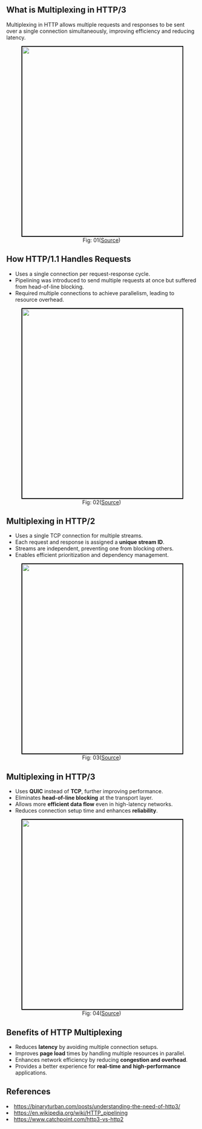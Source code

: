 
## What is Multiplexing in HTTP/3
Multiplexing in HTTP allows multiple requests and responses to be sent over a single connection simultaneously, improving efficiency and reducing latency.

<figure>
	<div align="center">
	<img src="/data/HTTP_3/assets/multiplexing1.png" height="500" width="500" style="border: 2px solid black;"></div>
	<figcaption style="text-align: center">Fig: 01(<a href="https://binaryturban.com/posts/understanding-the-need-of-http3/">Source</a>)</figcaption>  
</figure>

## How HTTP/1.1 Handles Requests
- Uses a single connection per request-response cycle.
- Pipelining was introduced to send multiple requests at once but suffered from head-of-line blocking.
- Required multiple connections to achieve parallelism, leading to resource overhead.

<figure>
	<div align="center">
	<img src="/data/HTTP_3/assets/pipelining.png" height="500" width="500" style="border: 2px solid black;"></div>
	<figcaption style="text-align: center">Fig: 02(<a href="https://en.wikipedia.org/wiki/HTTP_pipelining">Source</a>)</figcaption>  
</figure>


## Multiplexing in HTTP/2
- Uses a single TCP connection for multiple streams.
- Each request and response is assigned a **unique stream ID**.
- Streams are independent, preventing one from blocking others.
- Enables efficient prioritization and dependency management.


<figure>
	<div align="center">
	<img src="/data/HTTP_3/assets/HoL.png" height="500" width="500" style="border: 2px solid black;"></div>
	<figcaption style="text-align: center">Fig: 03(<a href="https://www.varlog.co.in/blog/hol-blocking-http/">Source</a>)</figcaption>  
</figure>


## Multiplexing in HTTP/3
- Uses **QUIC** instead of **TCP**, further improving performance.
- Eliminates **head-of-line blocking** at the transport layer.
- Allows more **efficient data flow** even in high-latency networks.
- Reduces connection setup time and enhances **reliability**.


<figure>
	<div align="center">
	<img src="/data/HTTP_3/assets/image3.svg" height="500" width="500" style="border: 2px solid black;"></div>
	<figcaption style="text-align: center">Fig: 04(<a href="https://www.catchpoint.com/http3-vs-http2">Source</a>)</figcaption>  
</figure>

## Benefits of HTTP Multiplexing
- Reduces **latency** by avoiding multiple connection setups.
- Improves **page load** times by handling multiple resources in parallel.
- Enhances network efficiency by reducing **congestion and overhead**.
- Provides a better experience for **real-time and high-performance** applications.

## References
<li><a href='https://binaryturban.com/posts/understanding-the-need-of-http3/'>https://binaryturban.com/posts/understanding-the-need-of-http3/</a>

<li><a href='https://en.wikipedia.org/wiki/HTTP_pipelining'>https://en.wikipedia.org/wiki/HTTP_pipelining</a>
<li><a href='https://www.catchpoint.com/http3-vs-http2'>https://www.catchpoint.com/http3-vs-http2</a>

 